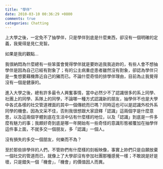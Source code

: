 ```yaml
---
title: "學伴"
date: 2010-03-10 00:36:29 +0800
comments: true
categories: Chatting
---
```

<p>上大學之後，一定免不了抽學伴，只是學伴到底是什麼東西，卻沒有一個明確的定義，我覺得是見仁見智。</p><p>如果是我的觀點...</p><p>我很納悶為什麼總有一些笨蛋會覺得學伴就是要妳追我我追妳的，有些人會不想抽學伴是因為自己已經有對象了；有的公主病重症患者雖然沒有對象，卻認為學伴只是一隻想要藉機靠近自己的豬而已。不論什麼奇怪的排學伴理由，目前為止我覺得沒有一個是健康的。</p><p>進入大學之後，總有許多最令人興奮事情，當中必然少不了認識很多的系上同學、社團上的同學、系隊上的同學，不論哪一種方式認識新的朋友，抽學伴不也是大學中各式各樣的社交管道裡面的其中一個傳統而已嗎？同時這也可以是認識外校外系同學的機會。因為文采不佳，否則我很想跟大家詮釋「認識」這兩個字是什麼意思，以及這兩個字體到底在生活中佔有什麼樣的地位，以及「認識」到底是一件多麼有魅力的事；我頗好奇到底是哪一年開始有一些奇怪的意識形態被覆加在抽學伴這件事上面，不就多交一個朋友，多「認識」一個人。</p><p>沒有損失的多交一個朋友，何樂而不為？</p><p>至於那些排學伴的人們，不管妳們有什麼樣的刻板映像，事實上妳們只是自願放棄一個社交的管道而已，就像上了大學卻沒有參加社團那種感覺一樣；不敢說是好是壞，只是錯失一個「機會」，「機會」的價值因人而異。</p>
